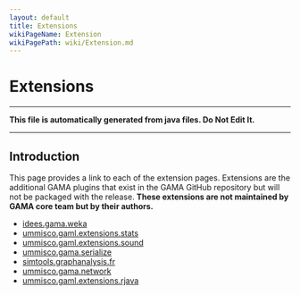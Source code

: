 ```yaml
---
layout: default
title: Extensions
wikiPageName: Extension
wikiPagePath: wiki/Extension.md
---
```


# Extensions
----
**This file is automatically generated from java files. Do Not Edit It.**

----

## Introduction
This page provides a link to each of the extension pages. Extensions are the additional GAMA plugins that exist in the GAMA GitHub repository but will not be packaged with the release. **These extensions are not maintained by GAMA core team but by their authors.**
* [idees.gama.weka](PluginDocumentation/Extension_idees.gama.weka)
* [ummisco.gaml.extensions.stats](PluginDocumentation/Extension_ummisco.gaml.extensions.stats)
* [ummisco.gaml.extensions.sound](PluginDocumentation/Extension_ummisco.gaml.extensions.sound)
* [ummisco.gama.serialize](PluginDocumentation/Extension_ummisco.gama.serialize)
* [simtools.graphanalysis.fr](PluginDocumentation/Extension_simtools.graphanalysis.fr)
* [ummisco.gama.network](PluginDocumentation/Extension_ummisco.gama.network)
* [ummisco.gaml.extensions.rjava](PluginDocumentation/Extension_ummisco.gaml.extensions.rjava)
